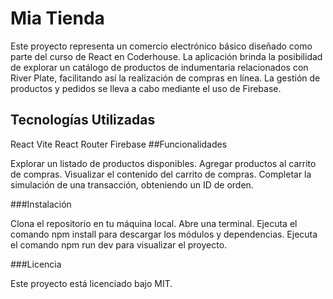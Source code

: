 # Mia Tienda
Este proyecto representa un comercio electrónico básico diseñado como parte del curso de React en Coderhouse. La aplicación brinda la posibilidad de explorar un catálogo de productos de indumentaria relacionados con River Plate, facilitando así la realización de compras en línea. La gestión de productos y pedidos se lleva a cabo mediante el uso de Firebase.

## Tecnologías Utilizadas
React
Vite
React Router
Firebase
##Funcionalidades

Explorar un listado de productos disponibles.
Agregar productos al carrito de compras.
Visualizar el contenido del carrito de compras.
Completar la simulación de una transacción, obteniendo un ID de orden.

###Instalación

Clona el repositorio en tu máquina local.
Abre una terminal.
Ejecuta el comando npm install para descargar los módulos y dependencias.
Ejecuta el comando npm run dev para visualizar el proyecto.

###Licencia

Este proyecto está licenciado bajo MIT.